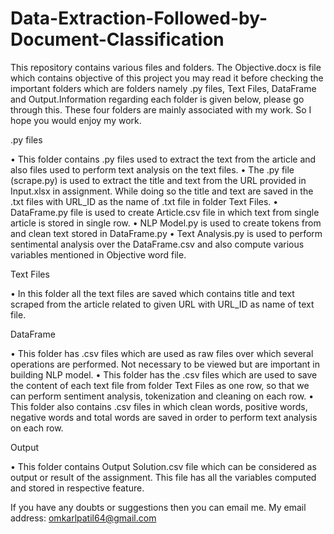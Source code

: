 # Data-Extraction-Followed-by-Document-Classification
This repository contains various files and folders. The Objective.docx is file which contains objective of this project you may read it before checking the important folders which are folders namely .py files, Text Files, DataFrame and Output.Information regarding each folder is given below, please go through this. These four folders are mainly associated with my work. So I hope you would enjoy my work. 


.py files

•	This folder contains .py files used to extract the text from the article and also files used to perform text analysis on the text files.
•	The .py file (scrape.py) is used to extract the title and text from the URL provided in Input.xlsx in assignment. While doing so the title and text are saved in the .txt files with URL_ID as the name of .txt file in folder Text Files.
•	DataFrame.py file is used to create Article.csv file in which text from single article is stored in single row.
•	NLP Model.py is used to create tokens from and clean text stored in DataFrame.py
•	Text Analysis.py is used to perform sentimental analysis over the DataFrame.csv and also compute various variables mentioned in Objective word file.



Text Files 

•	In this folder all the text files are saved which contains title and text scraped from the article related to given URL with URL_ID as name of text file. 



DataFrame

•	This folder has .csv files which are used as raw files over which several operations are performed. Not necessary to be viewed but are important in building NLP model.
•	This folder has the .csv files which are used to save the content of each text file from folder Text Files as one row, so that we can perform sentiment analysis, tokenization and cleaning on each row.
•	This folder also contains .csv files in which clean words, positive words, negative words and total words are saved in order to perform text analysis on each row.



Output

•	This folder contains Output Solution.csv file which can be considered as output or result of the assignment. This file has all the variables computed and stored in respective feature.

If you have any doubts or suggestions then you can email me.
My email address: omkarlpatil64@gmail.com
